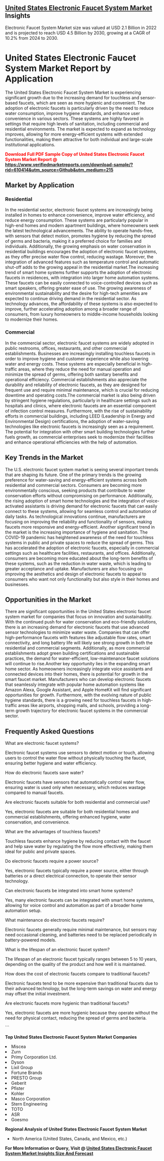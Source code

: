 <h2><a href="https://www.verifiedmarketreports.com/download-sample/?rid=610414&amp;utm_source=Github&amp;utm_medium=215" target="_blank">United States Electronic Faucet System Market</a> Insights</h2><p>Electronic Faucet System Market size was valued at USD 2.1 Billion in 2022 and is projected to reach USD 4.5 Billion by 2030, growing at a CAGR of 10.2% from 2024 to 2030.</p><p><h1>United States Electronic Faucet System Market Report by Application</h1><p>The United States Electronic Faucet System Market is experiencing significant growth due to the increasing demand for touchless and sensor-based faucets, which are seen as more hygienic and convenient. The adoption of electronic faucets is particularly driven by the need to reduce water consumption, improve hygiene standards, and enhance user convenience in various sectors. These systems are highly favored in settings that require high levels of sanitation, including commercial and residential environments. The market is expected to expand as technology improves, allowing for more energy-efficient systems with extended functionalities, making them attractive for both individual and large-scale institutional applications. <strong><p><span class=""><span style="color: #ff0000;"><strong>Download Full PDF Sample Copy of United States Electronic Faucet System Market Report</strong> @ </span><a href="https://www.verifiedmarketreports.com/download-sample/?rid=610414&amp;utm_source=Github&amp;utm_medium=215" target="_blank">https://www.verifiedmarketreports.com/download-sample/?rid=610414&amp;utm_source=Github&amp;utm_medium=215</a></span></p></strong></p><h2>Market by Application</h2><h3>Residential</h3><p>In the residential sector, electronic faucet systems are increasingly being installed in homes to enhance convenience, improve water efficiency, and reduce energy consumption. These systems are particularly popular in high-end homes and modern apartment buildings, where homeowners seek the latest technological advancements. The ability to operate hands-free, with sensors that detect motion, promotes hygiene by reducing the spread of germs and bacteria, making it a preferred choice for families and individuals. Additionally, the growing emphasis on water conservation in residential buildings encourages the adoption of electronic faucet systems, as they offer precise water flow control, reducing wastage. Moreover, the integration of advanced features such as temperature control and automatic shut-off adds to the growing appeal in the residential market.The increasing trend of smart home systems further supports the adoption of electronic faucets in residences, with integration into larger home automation systems. These faucets can be easily connected to voice-controlled devices such as smart speakers, offering greater ease of use. The growing awareness of environmental sustainability and the desire for high-tech amenities are expected to continue driving demand in the residential sector. As technology advances, the affordability of these systems is also expected to improve, further accelerating adoption among a broader range of consumers, from luxury homeowners to middle-income households looking to modernize their homes.<h3>Commercial</h3><p>In the commercial sector, electronic faucet systems are widely adopted in public restrooms, offices, restaurants, and other commercial establishments. Businesses are increasingly installing touchless faucets in order to improve hygiene and customer experience while also lowering water and energy costs. These systems are especially beneficial in high-traffic areas, where they reduce the need for manual operation and minimize the spread of germs, offering both sanitary benefits and operational efficiency. Commercial establishments also appreciate the durability and reliability of electronic faucets, as they are designed for frequent use and require minimal maintenance, which is crucial for reducing downtime and operating costs.The commercial market is also being driven by stringent hygiene regulations, particularly in healthcare settings such as hospitals and clinics, where electronic faucets are an essential component of infection control measures. Furthermore, with the rise of sustainability efforts in commercial buildings, including LEED (Leadership in Energy and Environmental Design) certifications, the adoption of water-saving technologies like electronic faucets is increasingly seen as a requirement. The potential for integration with other smart building technologies further fuels growth, as commercial enterprises seek to modernize their facilities and enhance operational efficiencies with the help of automation.<h2>Key Trends in the Market</h2><p>The U.S. electronic faucet system market is seeing several important trends that are shaping its future. One of the primary trends is the growing preference for water-saving and energy-efficient systems across both residential and commercial sectors. Consumers are becoming more environmentally conscious, seeking products that contribute to water conservation efforts without compromising on performance. Additionally, the rising adoption of smart home technologies and the integration of voice-activated assistants is driving demand for electronic faucets that can easily connect to these systems, allowing for seamless control and automation of daily tasks. As technological innovations continue, manufacturers are focusing on improving the reliability and functionality of sensors, making faucets more responsive and energy-efficient. Another significant trend in the market is the increasing importance of hygiene and sanitation. The COVID-19 pandemic has heightened awareness of the need for touchless systems in public and private spaces to reduce the spread of germs. This has accelerated the adoption of electronic faucets, especially in commercial settings such as healthcare facilities, restaurants, and offices. Additionally, consumers are becoming more educated about the long-term benefits of these systems, such as the reduction in water waste, which is leading to greater acceptance and uptake. Manufacturers are also focusing on improving the aesthetics and design of electronic faucets to appeal to consumers who want not only functionality but also style in their homes and businesses.<h2>Opportunities in the Market</h2><p>There are significant opportunities in the United States electronic faucet system market for companies that focus on innovation and sustainability. With the continued push for water conservation and eco-friendly solutions, there is an increasing demand for electronic faucets that use advanced sensor technologies to minimize water waste. Companies that can offer high-performance faucets with features like adjustable flow rates, smart connectivity, and long battery life will likely see strong growth in both the residential and commercial segments. Additionally, as more commercial establishments adopt green building certifications and sustainable practices, the demand for water-efficient, low-maintenance faucet solutions will continue to rise.Another key opportunity lies in the expanding smart home sector. As homeowners increasingly integrate voice assistants and connected devices into their homes, there is potential for growth in the smart faucet market. Manufacturers who can develop electronic faucets that seamlessly integrate with popular home automation systems like Amazon Alexa, Google Assistant, and Apple HomeKit will find significant opportunities for growth. Furthermore, with the evolving nature of public hygiene standards, there is a growing need for touchless faucets in high-traffic areas like airports, shopping malls, and schools, providing a long-term growth trajectory for electronic faucet systems in the commercial sector.<h2>Frequently Asked Questions</h2><p>What are electronic faucet systems?</p><p>Electronic faucet systems use sensors to detect motion or touch, allowing users to control the water flow without physically touching the faucet, ensuring better hygiene and water efficiency.</p><p>How do electronic faucets save water?</p><p>Electronic faucets have sensors that automatically control water flow, ensuring water is used only when necessary, which reduces wastage compared to manual faucets.</p><p>Are electronic faucets suitable for both residential and commercial use?</p><p>Yes, electronic faucets are suitable for both residential homes and commercial establishments, offering enhanced hygiene, water conservation, and convenience.</p><p>What are the advantages of touchless faucets?</p><p>Touchless faucets enhance hygiene by reducing contact with the faucet and help save water by regulating the flow more effectively, making them ideal for public and private spaces.</p><p>Do electronic faucets require a power source?</p><p>Yes, electronic faucets typically require a power source, either through batteries or a direct electrical connection, to operate their sensor technology.</p><p>Can electronic faucets be integrated into smart home systems?</p><p>Yes, many electronic faucets can be integrated with smart home systems, allowing for voice control and automation as part of a broader home automation setup.</p><p>What maintenance do electronic faucets require?</p><p>Electronic faucets generally require minimal maintenance, but sensors may need occasional cleaning, and batteries need to be replaced periodically in battery-powered models.</p><p>What is the lifespan of an electronic faucet system?</p><p>The lifespan of an electronic faucet typically ranges between 5 to 10 years, depending on the quality of the product and how well it is maintained.</p><p>How does the cost of electronic faucets compare to traditional faucets?</p><p>Electronic faucets tend to be more expensive than traditional faucets due to their advanced technology, but the long-term savings on water and energy may offset the initial investment.</p><p>Are electronic faucets more hygienic than traditional faucets?</p><p>Yes, electronic faucets are more hygienic because they operate without the need for physical contact, reducing the spread of germs and bacteria.</p>```</p><p><strong>Top United States Electronic Faucet System Market Companies</strong></p><div data-test-id=""><p><li>Miscea</li><li> Zurn</li><li> Primy Corporation Ltd.</li><li> Dyson</li><li> Lixil Group</li><li> Fortune Brands</li><li> PRESTO Group</li><li> Geberit</li><li> Pfister</li><li> Kohler</li><li> Masco Corporation</li><li> Stern Engineering</li><li> TOTO</li><li> ASR</li><li> Goesmo</li></p><div><strong>Regional Analysis of&nbsp;United States Electronic Faucet System Market</strong></div><ul><li dir="ltr"><p dir="ltr">North America&nbsp;(United States, Canada, and Mexico, etc.)</p></li></ul><p><strong>For More Information or Query, Visit @&nbsp;</strong><strong><a href="https://www.verifiedmarketreports.com/product/electronic-faucet-system-market/?utm_source=Github&amp;utm_medium=215" target="_blank">United States Electronic Faucet System Market Insights Size And Forecast</a></strong></p></div>
